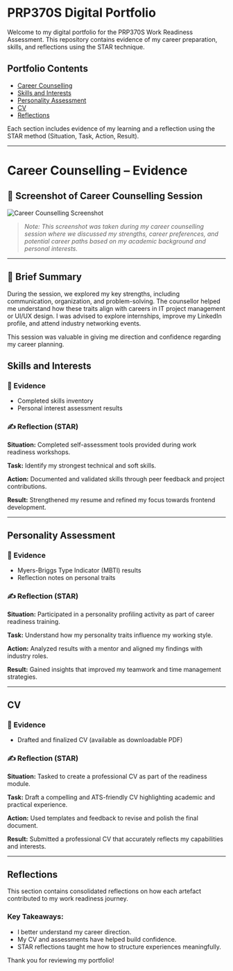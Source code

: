 # PRP370S Digital Portfolio

Welcome to my digital portfolio for the PRP370S Work Readiness Assessment. This repository contains evidence of my career preparation, skills, and reflections using the STAR technique.

## Portfolio Contents

- [Career Counselling](career-counselling.md)
- [Skills and Interests](skills-and-interests.md)
- [Personality Assessment](personality-assessment.md)
- [CV](cv.md)
- [Reflections](reflections.md)

Each section includes evidence of my learning and a reflection using the STAR method (Situation, Task, Action, Result).

---

# Career Counselling – Evidence

## 📌 Screenshot of Career Counselling Session

![Career Counselling Screenshot](./![image](https://github.com/user-attachments/assets/ff97b04e-bd36-4e8a-be34-bc77d4611d1f)
)

> *Note: This screenshot was taken during my career counselling session where we discussed my strengths, career preferences, and potential career paths based on my academic background and personal interests.*

---

## 📝 Brief Summary

During the session, we explored my key strengths, including communication, organization, and problem-solving. The counsellor helped me understand how these traits align with careers in IT project management or UI/UX design. I was advised to explore internships, improve my LinkedIn profile, and attend industry networking events.

This session was valuable in giving me direction and confidence regarding my career planning.


## Skills and Interests

### 📁 Evidence
- Completed skills inventory
- Personal interest assessment results

### ✍️ Reflection (STAR)
**Situation:** Completed self-assessment tools provided during work readiness workshops.

**Task:** Identify my strongest technical and soft skills.

**Action:** Documented and validated skills through peer feedback and project contributions.

**Result:** Strengthened my resume and refined my focus towards frontend development.

---

## Personality Assessment

### 📁 Evidence
- Myers-Briggs Type Indicator (MBTI) results
- Reflection notes on personal traits

### ✍️ Reflection (STAR)
**Situation:** Participated in a personality profiling activity as part of career readiness training.

**Task:** Understand how my personality traits influence my working style.

**Action:** Analyzed results with a mentor and aligned my findings with industry roles.

**Result:** Gained insights that improved my teamwork and time management strategies.

---

## CV

### 📁 Evidence
- Drafted and finalized CV (available as downloadable PDF)

### ✍️ Reflection (STAR)
**Situation:** Tasked to create a professional CV as part of the readiness module.

**Task:** Draft a compelling and ATS-friendly CV highlighting academic and practical experience.

**Action:** Used templates and feedback to revise and polish the final document.

**Result:** Submitted a professional CV that accurately reflects my capabilities and interests.

---

## Reflections

This section contains consolidated reflections on how each artefact contributed to my work readiness journey.

### Key Takeaways:
- I better understand my career direction.
- My CV and assessments have helped build confidence.
- STAR reflections taught me how to structure experiences meaningfully.

Thank you for reviewing my portfolio!

